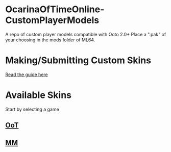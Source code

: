 # OcarinaOfTimeOnline-CustomPlayerModels
A repo of custom player models compatible with Ooto 2.0+
Place a ".pak" of your choosing in the mods folder of ML64.
# Making/Submitting Custom Skins
[Read the guide here](guide/README.md)

# Available Skins
Start by selecting a game
## [OoT](oot/README.md)
## [MM](mm/README.md)
